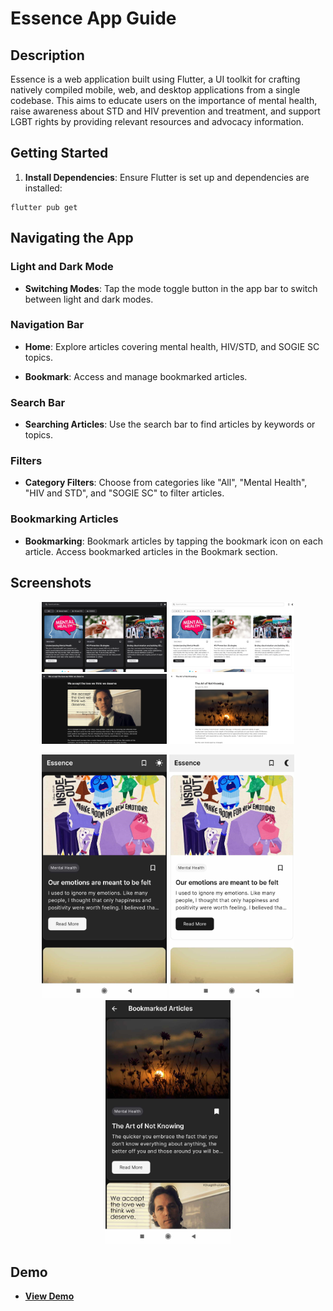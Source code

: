 # Essence App Guide

## Description

Essence is a web application built using Flutter, a UI toolkit for crafting natively compiled mobile, web, and desktop applications from a single codebase. This aims to educate users on the importance of mental health, raise awareness about STD and HIV prevention and treatment, and support LGBT rights by providing relevant resources and advocacy information.

## Getting Started

1. **Install Dependencies**:
   Ensure Flutter is set up and dependencies are installed:

```
flutter pub get
```

## Navigating the App

### Light and Dark Mode

- **Switching Modes**:
Tap the mode toggle button in the app bar to switch between light and dark modes.

### Navigation Bar

- **Home**:
Explore articles covering mental health, HIV/STD, and SOGIE SC topics.

- **Bookmark**:
Access and manage bookmarked articles.

### Search Bar

- **Searching Articles**:
Use the search bar to find articles by keywords or topics.

### Filters

- **Category Filters**:
Choose from categories like "All", "Mental Health", "HIV and STD", and "SOGIE SC" to filter articles.

### Bookmarking Articles

- **Bookmarking**:
Bookmark articles by tapping the bookmark icon on each article. Access bookmarked articles in the Bookmark section.


## Screenshots

<p align="center">
  <img src="assets/home-dark-desktop.png" width="200" />
  <img src="assets/home-desktop.png" width="200" />
  <img src="assets/article-dark-desktop.png" width="200" />
  <img src="assets/article-desktop.png" width="200" />
</p>

<p align="center">
  <img src="assets/dark mode mobile.jpg" width="200" />
  <img src="assets/light mode mobile.jpg" width="200" />
  <img src="assets/bookmarked.jpg" width="200" />
</p>

## Demo

- **[View Demo](https://appdevproject-4c2b2.web.app/)**
